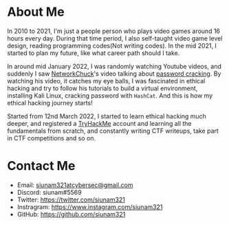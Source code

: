 # About Me

In 2010 to 2021, I'm just a people person who plays video games around 16 hours every day. During that time period, I also self-taught video game level design, reading programming codes(Not writing codes). In the mid 2021, I started to plan my future, like what career path should I take.

In around mid January 2022, I was randomly watching Youtube videos, and suddenly I saw [NetworkChuck](https://www.youtube.com/c/NetworkChuck)'s video talking about [password cracking](https://www.youtube.com/watch?v=z4_oqTZJqCo). By watching his video, it catches my eye balls, I was fascinated in ethical hacking and try to follow his tutorials to build a virtual environment, installing Kali Linux, cracking password with `HashCat`. And this is how my ethical hacking journey starts!

Started from 12nd March 2022, I started to learn ethical hacking much deeper, and registered a [TryHackMe](https://tryhackme.com/p/siunam) account and learning all the fundamentals from scratch, and constantly writing CTF writeups, take part in CTF competitions and so on.

# Contact Me

- Email: <siunam321atcybersec@gmail.com>
- Discord: siunam#5569
- Twitter: <https://twitter.com/siunam321>
- Instragram: <https://www.instagram.com/siunam321>
- GitHub: <https://github.com/siunam321>